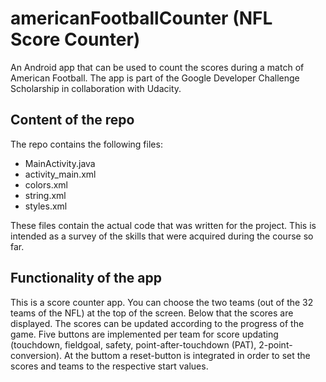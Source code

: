 # americanFootballCounter (NFL Score Counter)
An Android app that can be used to count the scores during a match of American Football. The app is part of the Google Developer Challenge Scholarship in collaboration with Udacity. 

## Content of the repo
The repo contains the following files:

* MainActivity.java
* activity_main.xml
* colors.xml
* string.xml
* styles.xml

These files contain the actual code that was written for the project. This is intended as a survey of the skills that were acquired during the course so far. 

## Functionality of the app
This is a score counter app. You can choose the two teams (out of the 32 teams of the NFL) at the top of the screen. Below that the scores are displayed. The scores can be updated according to the progress of the game. Five buttons are implemented per team for score updating (touchdown, fieldgoal, safety, point-after-touchdown (PAT), 2-point-conversion). At the buttom a reset-button is integrated in order to set the scores and teams to the respective start values. 

